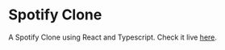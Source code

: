 # Spotify Clone

A Spotify Clone using React and Typescript. Check it live [here](https://spotifyclooone.netlify.app/).
